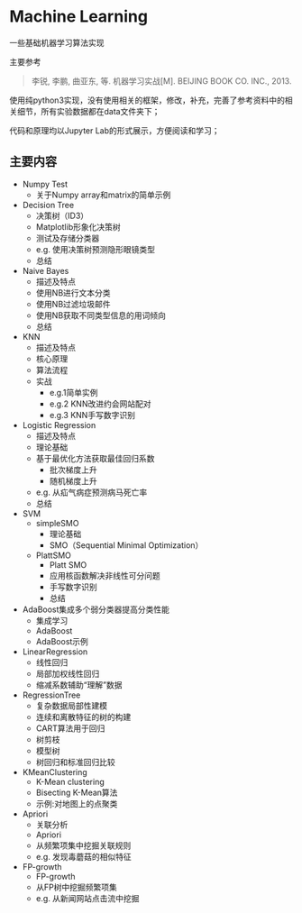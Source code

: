 # Machine Learning

一些基础机器学习算法实现

主要参考

> 李锐, 李鹏, 曲亚东, 等. 机器学习实战[M]. BEIJING BOOK CO. INC., 2013.

使用纯python3实现，没有使用相关的框架，修改，补充，完善了参考资料中的相关细节，所有实验数据都在data文件夹下；

代码和原理均以Jupyter Lab的形式展示，方便阅读和学习；

## 主要内容

- Numpy Test
    - 关于Numpy array和matrix的简单示例
- Decision Tree
    - 决策树（ID3）
    - Matplotlib形象化决策树
    - 测试及存储分类器
    - e.g. 使用决策树预测隐形眼镜类型
    - 总结
- Naive Bayes
    - 描述及特点
    - 使用NB进行文本分类
    - 使用NB过滤垃圾邮件
    - 使用NB获取不同类型信息的用词倾向
    - 总结
- KNN
    - 描述及特点
    - 核心原理
    - 算法流程
    - 实战
        - e.g.1简单实例
        - e.g.2 KNN改进约会网站配对
        - e.g.3 KNN手写数字识别
- Logistic Regression
  - 描述及特点
  - 理论基础
  - 基于最优化方法获取最佳回归系数
    - 批次梯度上升
    - 随机梯度上升
  - e.g. 从疝气病症预测病马死亡率
  - 总结
- SVM
    - simpleSMO
        - 理论基础
        - SMO（Sequential Minimal Optimization）
    - PlattSMO
        - Platt SMO
        - 应用核函数解决非线性可分问题
        - 手写数字识别
        - 总结
- AdaBoost集成多个弱分类器提高分类性能
    - 集成学习
    - AdaBoost
    - AdaBoost示例
- LinearRegression
    - 线性回归
    - 局部加权线性回归
    - 缩减系数辅助“理解”数据
- RegressionTree
    - 复杂数据局部性建模
    - 连续和离散特征的树的构建
    - CART算法用于回归
    - 树剪枝
    - 模型树
    - 树回归和标准回归比较
- KMeanClustering
    - K-Mean clustering
    - Bisecting K-Mean算法
    - 示例:对地图上的点聚类
- Apriori
    - 关联分析
    - Apriori
    - 从频繁项集中挖掘关联规则
    - e.g. 发现毒蘑菇的相似特征
- FP-growth
    - FP-growth
    - 从FP树中挖掘频繁项集
    - e.g. 从新闻网站点击流中挖掘